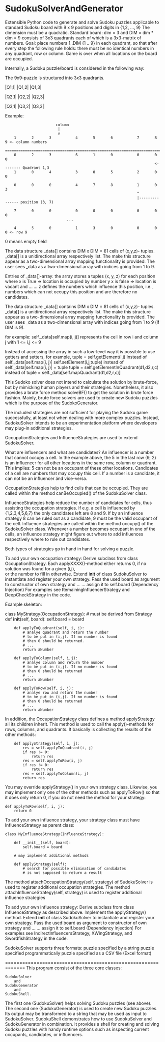 # SudokuSolverAndGenerator

Extensible Python code to generate and solve Sudoku puzzles
applicable to standard Sudoku board with 9 x 9 positions and
digits in {1,2, ..., 9}
The dimension must be a quadratic.
Standard board: dim = 3 and DIM = dim * dim = 9
consists of 3x3 quadrants each of which is a 3x3-matrix of
numbers.
Goal: place numbers 1..DIM {1 .. 9} in each quadrant, so that after
every step the following rule holds:
there must be no identical numbers in any quadrant, row or 
column.
Game is over when all locations on the board are occupied.

Internally, a Sudoku puzzle/board is considered in the following
way:

The 9x9-puzzle is structured into 3x3 quadrants.

|Q1,1|  |Q1,2|  |Q1,3|

|Q2,1|  |Q2,2|  |Q2,3|

|Q3,1|  |Q3,2|  |Q3,3|

    
          
 Example:
          
                           column
                            |
                            v
        1       2       3           4       5       6           7       8       9 <- column numbers                       
        =========================================================================
        0       2       3           6       1       0           0       0       0
                                                                        <-------- Quadrant 1,3
        1       0       4           3       0       5           2       0       0
 
        0       0       0           4       7       8           1       0       3    
                                                                ^
                                                                |--------------- position (3, 7)     
     
        7       0       0           0       0       0           0       0       0
                                ...
 
        4       5       0           1       3       0           0       0       0 <- row 9
 
 
  
0 means empty field

The data structure _data[] contains DIM x DIM = 81 cells of (x,y,z)-
tuples. _data[] is a unidirectional array respectively list.
The make this structure appear as a two-dimensional array
mapping functionality is provided. The user sees _data as
a two-dimensional array with indices going from 1 to 9.

Entries of _data[]-array:
   the array stores a tuples (x, y, z) for each position
    where x is True  => location is occupied by number y
          x is false => location is vacant and ...
          ... z defines the numbers which influence this position, 
          i.e., numbers which can not occupy this position and are 
          therefore no candidates.
    
The data structure _data[] contains DIM x DIM = 81 cells of (x,y,z)-
tuples. _data[] is a unidirectional array respectively list.
The make this structure appear as a two-dimensional array
mapping functionality is provided. The user sees _data as
a two-dimensional array with indices going from 1 to 9 (if
DIM is 9). 

for example:
    self._data[self.map(i, j)] 
    represents the cell in 
    row i and column j with 1 <= i,j <= 9
    
Instead of accessing the array in such a low-level way it
is possible to use getters and setters,
for example,
    tuple = self.getElement(i,j) instead of self._data[self.map(i, j)] 
    self.setElement(i,j,tuple)   instead of self._data[self.map(i, j)] = tuple
    tuple = self.getElementInQuadrant(d1,d2,r,c) instead of
                  tuple = self._data[self.mapQuadrant(d1,d2,r,c)]


This Sudoko solver does not intend to calculate the solution
by brute-force, but by mimicking human players and their 
strategies. Nonetheless, it also provides a brute force method
solveBF() to get the solution in brute force fashion. Mainly,
brute force solvers are used to create new Sudoku puzzles
which is the purpose of the SudokoGenerator.

The included strategies are not sufficient for playing
the Sudoku game successfully, at least not when dealing
with more complex puzzles. 
Instead, SudokuSolver intends to be an experimentation 
platform where developers may plug-in additional strategies.

OccupationStrategies and InfluenceStrategies are used to extend 
SudokuSolver. 

What are influencers and what are candidates?
An influencer is a number that cannot occupy a cell. In the 
example above, the 5 in the last row (9, 2) is an influencer
for all other locations in the same row, column or quadrant.
This implies: 5 can not be an occupant of these other locations.
Candidates of a cell are numbers that may occupy this cell.
If a number is a candidate, it can not be an influencer 
ánd vice-versa.

OccupationStrategies help to find cells that can be occupied.
They are called within the method canBeOccupied() of
the SudokuSolver class. 

InfluenceStrategies help reduce the number of candidates 
for cells, thus assisting the occupation strategies. If 
e.g. a cell is influenced by {1,2,3,4,5,6,7} the only
candidates left are 8 and 9. If by an influence strategy
8 can be ruled out as a candidate, 9 must be the valid
occupant of the cell.
Influence strategies are called within the method occupy() 
of the SudokuSolver class. Whenever a number becomes
occupant in one of the cells, an influence strategy
might figure out where to add influences respectively
where to rule out candidates.

Both types of strategies go in hand in hand for solving a puzzle.

To add your own occupation strategy: 
    Derive subclass from class OccupationStrategy. 
    Each applyXXXX()-method either returns 0, if 
    no solution was found for a given (i,j),       
    or the number to fill in otherwise.
    Extend __init__ of class SudokuSolver to instantiate 
    and register your own strategy. 
    Pass the used board as argument to constructor of 
    own strategy and ...
    ... assign it to self.board (Dependency Injection)
For examples see RemainingInfluencerStrategy and
DeepCheckStrategy in the code.

Example skeleton:

class MyStrategy(OccupationStrategy): # must be derived from Strategy
        def __init__(self, board):
            self.board = board
        
        def applyToQuadrant(self, i, j):
            # analye quadrant and return the number 
            # to be put in (i,j). If no number is found 
            # then 0 should be returned.
            # ... 
            return aNumber
                
        def applyToColumn(self, i,j):
            # analye column and return the number 
            # to be put in (i,j). If no number is found 
            # then 0 should be returned  
            # ... 
            return aNumber
                
        def applyToRow(self, i, j):
            # analye row and return the number 
            # to be put in (i,j). If no number is found 
            # then 0 should be returned  
            # ... 
            return aNumber
            
In addition, the OccupationStrategy class defines a method applyStrategy
all its children inherit. This method is used to call the 
apply()-methods for rows, columns, and quadrants. It basically
is collecting the results of the other methods:
    
        def applyStrategy(self, i, j):
            res = self.applyToQuadrant(i, j)
            if res != 0:
                return res
            res = self.applyToRow(i, j)
            if res != 0:
                return res
            res = self.applyToColumn(i, j)
            return res
            
You may override applyStrategy() in your own strategy class.
Likewise, you may implement only one of the other methods
such as applyToRow() so that it does only return 0, if you
do not need the method for your strategy:
    
    def applyToRow(self, i, j):
        return 0
        

    
To add your own influence strategy, your strategy class must
have InfluenceStrategy as parent class:
    
    class MyInfluenceStrategy(InfluenceStrategy):
        
        def __init__(self, board):
            self.board = board 
            
        # may implement additional methods
            
        def applyStrategy(self):
            # search for possible elimination of candidates 
            # is not supposed to return a result
            
The method attachOccupationStrategy(self, strategy) of SudokuSolver is
used to register additional occupation strategies.
The method attachInfluenceStrategy(self, strategy) is used to register
additional influence strategies

To add your own influence strategy: 
    Derive subclass from class InfluenceStrategy as described 
    above. 
    Implement the applyStrategy() method.
    Extend __init__ of class SudokuSolver to instantiate 
    and register your own strategy. 
    Pass the used board as argument to constructor of 
    own strategy and ...
    ... assign it to self.board (Dependency Injection)
For examples see IndirectInfluencersStrategy, XWingStrategy,
and SwordfishStrategy in the code.

SudokuSolver supports three formats:
    puzzle specified by a string
    puzzle specified programmatically
    puzzle specified as a CSV file (Excel format)

=============================================================
This program consist of the three core classes:

    SudokuSolver 
        and
    SudokuGenerator
        and
    SudokuShell.
    
The first one (SudokuSolver) helps solving Sudoku puzzles 
(see above). 
The second one (SudokuGenerator) is used to create new 
Sudoku puzzles. Its output may be transformed to a 
string that may be used as input to SudokuSolver.
SudokuShell demonstrates how to use SudokuSolver and
SudokuGenerator in combination. It provides a shell
for creating and solving Sudoku puzzles with 
handy runtime options such as inspecting current 
occupants, candidates, or influencers.
